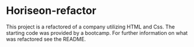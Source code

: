 # Horiseon-refactor
This project is a refactored of a company utilizing HTML and Css. The starting code was provided by a bootcamp. For further information on what was refactored see the README. 
